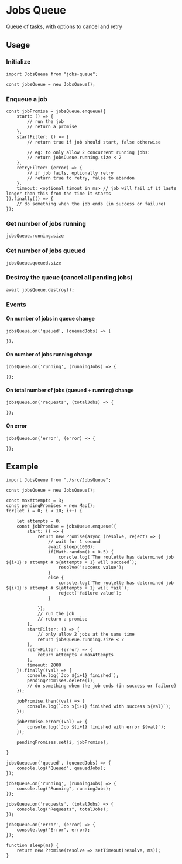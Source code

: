 # Jobs Queue
Queue of tasks, with options to cancel and retry

## Usage

### Initialize

    import JobsQueue from "jobs-queue";
    
    const jobsQueue = new JobsQueue();
    
### Enqueue a job

    const jobPromise = jobsQueue.enqueue({
        start: () => {
            // run the job
            // return a promise
        },
        startFilter: () => {
            // return true if job should start, false otherwise

            // eg: to only allow 2 concurrent running jobs:
            // return jobsQueue.running.size < 2
        },
        retryFilter: (error) => {
            // if job fails, optionally retry
            // return true to retry, false to abandon
        },
        timeout: <optional timout in ms> // job will fail if it lasts longer than this from the time it starts
    }).finally(() => {
        // do something when the job ends (in success or failure)
    });

### Get number of jobs running

    jobsQueue.running.size
    
### Get number of jobs queued

    jobsQueue.queued.size

### Destroy the queue (cancel all pending jobs)

    await jobsQueue.destroy();

### Events

#### On number of jobs in queue change

    jobsQueue.on('queued', (queuedJobs) => {
        
    });

#### On number of jobs running change

    jobsQueue.on('running', (runningJobs) => {
        
    });

#### On total number of jobs (queued + running) change

    jobsQueue.on('requests', (totalJobs) => {
        
    });

#### On error

    jobsQueue.on('error', (error) => {
        
    });


## Example ##

    import JobsQueue from "./src/JobsQueue";
    
    const jobsQueue = new JobsQueue();
    
    const maxAttempts = 3;
    const pendingPromises = new Map();
    for(let i = 0; i < 10; i++) {
    
    	let attempts = 0;
    	const jobPromise = jobsQueue.enqueue({
    		start: () => {
    			return new Promise(async (resolve, reject) => {
    				// wait for 1 second
    				await sleep(1000);
    				if(Math.random() > 0.5) {
    					console.log(`The roulette has determined job ${i+1}'s attempt # ${attempts + 1} will succeed`);
    					resolve('success value');
    				}
    				else {
    					console.log(`The roulette has determined job ${i+1}'s attempt # ${attempts + 1} will fail`);
    					reject('failure value');
    				}
    
    			});
    			// run the job
    			// return a promise
    		},
    		startFilter: () => {
    			// only allow 2 jobs at the same time
    			return jobsQueue.running.size < 2
    		},
    		retryFilter: (error) => {
    			return attempts < maxAttempts
    		},
    		timeout: 2000
    	}).finally((val) => {
    		console.log(`Job ${i+1} finished`);
    		pendingPromises.delete(i);
    		// do something when the job ends (in success or failure)
    	});
    
    	jobPromise.then((val) => {
    		console.log(`Job ${i+1} finished with success ${val}`);
    	});
    
    	jobPromise.error((val) => {
    		console.log(`Job ${i+1} finished with error ${val}`);
    	});
    
    	pendingPromises.set(i, jobPromise);
    
    }
    
    jobsQueue.on('queued', (queuedJobs) => {
    	console.log("Queued", queuedJobs);
    });
    
    jobsQueue.on('running', (runningJobs) => {
    	console.log("Running", runningJobs);
    });
    
    jobsQueue.on('requests', (totalJobs) => {
    	console.log("Requests", totalJobs);
    });
    
    jobsQueue.on('error', (error) => {
    	console.log("Error", error);
    });
    
    function sleep(ms) {
    	return new Promise(resolve => setTimeout(resolve, ms));
    }

